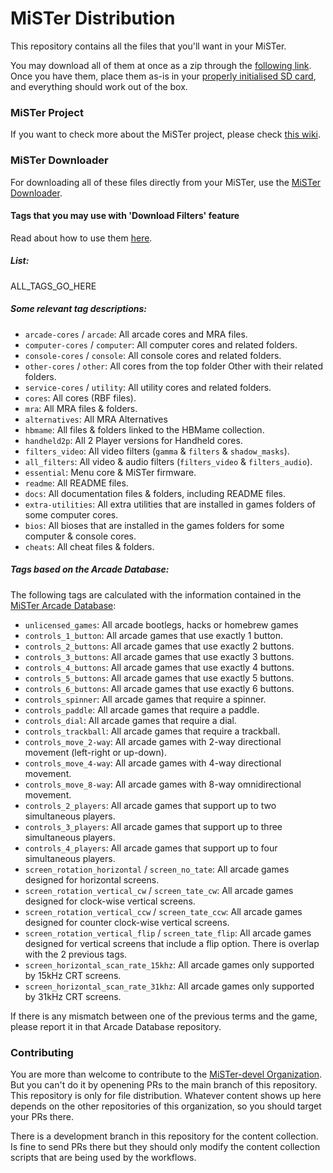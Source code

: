 # MiSTer Distribution

This repository contains all the files that you'll want in your MiSTer.

You may download all of them at once as a zip through the [following link](https://github.com/MiSTer-devel/Distribution_MiSTer/archive/refs/heads/main.zip). Once you have them, place them as-is in your [properly initialised SD card](https://github.com/MiSTer-devel/mr-fusion), and everything should work out of the box.

### MiSTer Project

If you want to check more about the MiSTer project, please check [this wiki](https://github.com/MiSTer-devel/Wiki_MiSTer/wiki).

### MiSTer Downloader

For downloading all of these files directly from your MiSTer, use the [MiSTer Downloader](https://github.com/MiSTer-devel/Downloader_MiSTer).

#### Tags that you may use with 'Download Filters' feature

Read about how to use them [here](https://github.com/MiSTer-devel/Downloader_MiSTer/blob/main/docs/download-filters.md).

##### List:

ALL_TAGS_GO_HERE

##### Some relevant tag descriptions:

- `arcade-cores` / `arcade`: All arcade cores and MRA files.
- `computer-cores` / `computer`: All computer cores and related folders.
- `console-cores` / `console`: All console cores and related folders.
- `other-cores` / `other`: All cores from the top folder Other with their related folders.
- `service-cores` / `utility`: All utility cores and related folders.
- `cores`: All cores (RBF files).
- `mra`: All MRA files & folders.
- `alternatives`: All MRA Alternatives
- `hbmame`: All files & folders linked to the HBMame collection.
- `handheld2p`: All 2 Player versions for Handheld cores.
- `filters_video`: All video filters (`gamma` & `filters` & `shadow_masks`).
- `all_filters`: All video & audio filters (`filters_video` & `filters_audio`).
- `essential`: Menu core & MiSTer firmware.
- `readme`: All README files.
- `docs`: All documentation files & folders, including README files.
- `extra-utilities`: All extra utilities that are installed in games folders of some computer cores.
- `bios`: All bioses that are installed in the games folders for some computer & console cores.
- `cheats`: All cheat files & folders.

##### Tags based on the Arcade Database:

The following tags are calculated with the information contained in the [MiSTer Arcade Database](https://github.com/MiSTer-devel/ArcadeDatabase_MiSTer):

- `unlicensed_games`: All arcade bootlegs, hacks or homebrew games
- `controls_1_button`: All arcade games that use exactly 1 button.
- `controls_2_buttons`: All arcade games that use exactly 2 buttons.
- `controls_3_buttons`: All arcade games that use exactly 3 buttons.
- `controls_4_buttons`: All arcade games that use exactly 4 buttons.
- `controls_5_buttons`: All arcade games that use exactly 5 buttons.
- `controls_6_buttons`: All arcade games that use exactly 6 buttons.
- `controls_spinner`: All arcade games that require a spinner.
- `controls_paddle`: All arcade games that require a paddle.
- `controls_dial`: All arcade games that require a dial.
- `controls_trackball`: All arcade games that require a trackball.
- `controls_move_2-way`: All arcade games with 2-way directional movement (left-right or up-down).
- `controls_move_4-way`: All arcade games with 4-way directional movement.
- `controls_move_8-way`: All arcade games with 8-way omnidirectional movement.
- `controls_2_players`: All arcade games that support up to two simultaneous players.
- `controls_3_players`: All arcade games that support up to three simultaneous players.
- `controls_4_players`: All arcade games that support up to four simultaneous players.
- `screen_rotation_horizontal` / `screen_no_tate`: All arcade games designed for horizontal screens.
- `screen_rotation_vertical_cw` / `screen_tate_cw`: All arcade games designed for clock-wise vertical screens.
- `screen_rotation_vertical_ccw` / `screen_tate_ccw`: All arcade games designed for counter clock-wise vertical screens.
- `screen_rotation_vertical_flip` / `screen_tate_flip`: All arcade games designed for vertical screens that include a flip option. There is overlap with the 2 previous tags.
- `screen_horizontal_scan_rate_15khz`: All arcade games only supported by 15kHz CRT screens.
- `screen_horizontal_scan_rate_31khz`: All arcade games only supported by 31kHz CRT screens.

If there is any mismatch between one of the previous terms and the game, please report it in that Arcade Database repository.

### Contributing

You are more than welcome to contribute to the [MiSTer-devel Organization](https://github.com/MiSTer-devel). But you can't do it by openening PRs to the main branch of this repository. This repository is only for file distribution. Whatever content shows up here depends on the other repositories of this organization, so you should target your PRs there.

There is a development branch in this repository for the content collection. Is fine to send PRs there but they should only modify the content collection scripts that are being used by the workflows.
